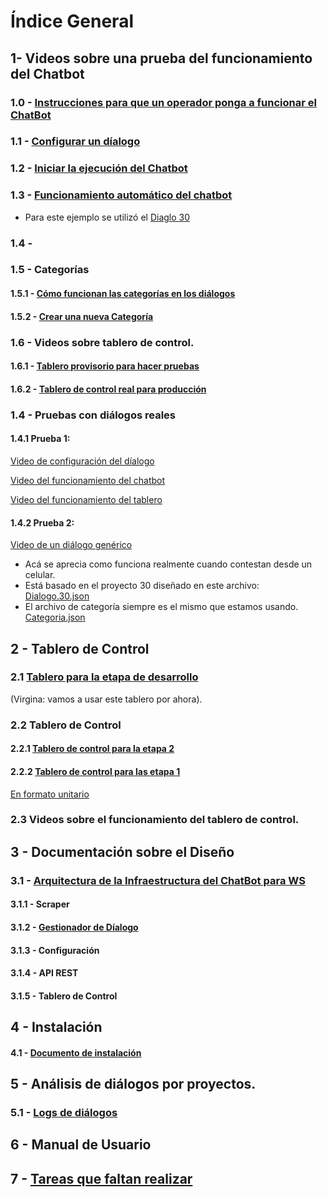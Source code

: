 # Índice General

## 1- Videos sobre una prueba del funcionamiento del Chatbot

### 1.0 - [Instrucciones para que un operador ponga a funcionar el ChatBot](https://youtu.be/6dKB9KfyKbo)

### 1.1 - [Configurar un díalogo](https://youtu.be/EFUyniNGJCY)
### 1.2 - [Iniciar la ejecución del Chatbot](https://youtu.be/IvpjUzLaxEE)

### 1.3 - [Funcionamiento automático del chatbot](https://www.youtube.com/watch?v=M4lY2d-_ZFI&feature=youtu.be)
* Para este ejemplo se utilizó el [Diaglo 30](https://github.com/Funpei/chatBot/blob/master/Dialogo.30.json)

### 1.4 -

### 1.5 - Categorías
#### 1.5.1 - [Cómo funcionan las categorías en los diálogos](https://youtu.be/maNUmqwxA_8)
#### 1.5.2 - [Crear una nueva Categoría](https://youtu.be/xbX0gRTNE18)
### 1.6 - Videos sobre tablero de control.
#### 1.6.1 - [Tablero provisorio para hacer pruebas](https://youtu.be/jcwTQL7YRr4)
#### 1.6.2 - [Tablero de control real para producción](https://youtu.be/QaCYwM-6rHg)

### 1.4 - Pruebas con diálogos reales
#### 1.4.1 Prueba 1: 
   [Video de configuración del díalogo](https://youtu.be/yAqjDrDKFlY)

   [Video del funcionamiento del chatbot](https://youtu.be/u8a8gHEUVRE)
   
   [Video del funcionamiento del tablero](https://youtu.be/qkiOcbaGsIc)

#### 1.4.2 Prueba 2:
   [Video de un diálogo genérico](https://youtu.be/hHpTkEgxrX0)
   * Acá se aprecia como funciona realmente cuando contestan desde un celular.
   * Está basado en el proyecto 30 diseñado en este archivo: 
   [Dialogo.30.json](https://github.com/Funpei/chatBot/blob/master/Dialogo.30.json)
   * El archivo de categoría siempre es el mismo que estamos usando. 
   [Categoria.json](https://github.com/Funpei/chatBot/blob/master/Dialogo.30.json)

## 2 - Tablero de Control

### 2.1 [Tablero para la etapa de desarrollo](http://chatbot.baitsoftware.com/) 
(Virgina: vamos a usar este tablero por ahora).

### 2.2 Tablero de Control

#### 2.2.1 [Tablero de control para la etapa 2](http://190.210.180.179/chatbotdashboard/index.html)

#### 2.2.2 [Tablero de control para las etapa 1](http://190.210.180.179/chatbot-v2/chat.html)

[En formato unitario](http://190.210.180.179/chatbot/chat.html)

### 2.3 Videos sobre el funcionamiento del tablero de control.

## 3 - Documentación sobre el Diseño
### 3.1 - [Arquitectura de la Infraestructura del ChatBot para WS](https://github.com/Funpei/chatBot/blob/master/Arquitectura.md)
#### 3.1.1 - Scraper
#### 3.1.2 - [Gestionador de Díalogo](https://www.youtube.com/watch?v=hJV5lmpWsyU&feature=youtu.be)
#### 3.1.3 - Configuración
#### 3.1.4 - API REST 
#### 3.1.5 - Tablero de Control

## 4 - Instalación
#### 4.1 - [Documento de instalación](https://github.com/Funpei/chatBot/blob/master/instalacion/instalacion.md)

## 5 - Análisis de diálogos por proyectos.
### 5.1 - [Logs de diálogos](https://github.com/Funpei/chatBot/blob/master/Logs/Losg.md)

## 6 - Manual de Usuario

## 7 - [Tareas que faltan realizar](https://github.com/Funpei/chatBot/blob/master/Desarrollo/Todo.md)
